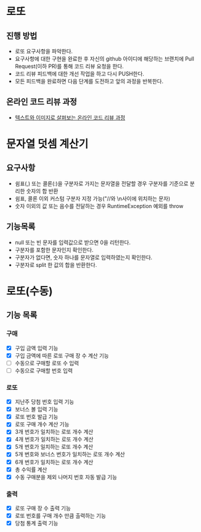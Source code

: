 # 로또
## 진행 방법
* 로또 요구사항을 파악한다.
* 요구사항에 대한 구현을 완료한 후 자신의 github 아이디에 해당하는 브랜치에 Pull Request(이하 PR)를 통해 코드 리뷰 요청을 한다.
* 코드 리뷰 피드백에 대한 개선 작업을 하고 다시 PUSH한다.
* 모든 피드백을 완료하면 다음 단계를 도전하고 앞의 과정을 반복한다.

## 온라인 코드 리뷰 과정
* [텍스트와 이미지로 살펴보는 온라인 코드 리뷰 과정](https://github.com/next-step/nextstep-docs/tree/master/codereview)

# 문자열 덧셈 계산기
## 요구사항
* 쉼표(,) 또는 콜론(:)을 구분자로 가지는 문자열을 전달할 경우 구분자를 기준으로 분리한 숫자의 합 반환
* 쉼표, 콜론 이외 커스텀 구분자 지정 가능("//와 \n사이에 위치하는 문자)
* 숫자 이외의 값 또는 음수를 전달하는 경우 RuntimeException 예외를 throw

## 기능목록
* null 또는 빈 문자를 입력값으로 받으면 0을 리턴한다.
* 구분자를 포함한 문자인지 확인한다.
* 구분자가 없다면, 숫자 하나를 문자열로 입력하였는지 확인한다.
* 구분자로 split 한 값의 합을 반환한다.

# 로또(수동)
## 기능 목록
### 구매
* [x] 구입 금액 입력 기능
* [x] 구입 금액에 따른 로또 구매 장 수 계산 기능
* [ ] 수동으로 구매할 로또 수 입력
* [ ] 수동으로 구매할 번호 입력

### 로또
* [x] 지난주 당첨 번호 입력 기능
* [x] 보너스 볼 입력 기능
* [x] 로또 번호 발급 기능
* [x] 로또 구매 개수 계산 기능
* [x] 3개 번호가 일치하는 로또 개수 계산
* [x] 4개 번호가 일치하는 로또 개수 계산
* [x] 5개 번호가 일치하는 로또 개수 계산
* [x] 5개 번호와 보너스 번호가 일치하는 로또 개수 계산
* [x] 6개 번호가 일치하는 로또 개수 계산
* [x] 총 수익률 계산
* [x] 수동 구매분을 제외 나머지 번호 자동 발급 기능

### 출력
* [x] 로또 구매 장 수 출력 기능
* [x] 로또 번호를 구매 개수 만큼 출력하는 기능 
* [x] 당첨 통계 출력 기능